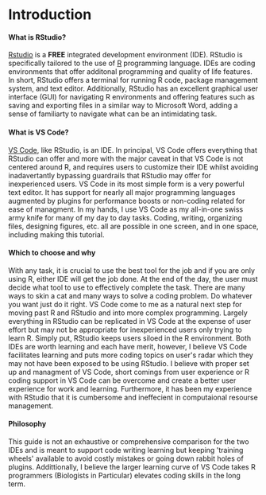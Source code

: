 # Introduction

#### What is RStudio?

[Rstudio](https://posit.co/download/rstudio-desktop/) is a **FREE** integrated development environment (IDE). RStudio is specifically tailored to the use of [R](https://cran.rstudio.com/) programming language. IDEs are coding environments that offer additonal programming and quality of life features. In short, RStudio offers a terminal for running R code, package management system, and text editor. Additionally, RStudio has an excellent graphical user interface (GUI) for navigating R environments and offering features such as saving and exporting files in a similar way to Microsoft Word, adding a sense of familiarty to navigate what can be an intimidating task.

#### What is VS Code?

[VS Code](https://code.visualstudio.com/), like RStudio, is an IDE. In principal, VS Code offers everything that RStudio can offer and more with the major caveat in that VS Code is not centered around R, and requires users to customize their IDE whilst avoiding inadavertantly bypassing guardrails that RStudio may offer for inexperienced users. VS Code in its most simple form is a very powerful text editor. It has support for nearly all major programming languages augmented by plugins for performance boosts or non-coding related for ease of managment. In my hands, I use VS Code as my all-in-one swiss army knife for many of my day to day tasks. Coding, writing, organizing files, designing figures, etc. all are possible in one screen, and in one space, including making this tutorial.


#### Which to choose and why

With any task, it is crucial to use the best tool for the job and if you are only using R, either IDE will get the job done. At the end of the day, the user must decide what tool to use to effectively complete the task. There are many ways to skin a cat and many ways to solve a coding problem. Do whatever you want just do it right. VS Code come to me as a natural next step for moving past R and RStudio and into more complex programming. Largely everything in RStudio can be replicated in VS Code at the expense of user effort but may not be appropriate for inexperienced users only trying to learn R. Simply put, RStudio keeps users siloed in the R environment. Both IDEs are worth learning and each have merit, however, I believe VS Code facilitates learning and puts more coding topics on user's radar which they may not have been exposed to be using RStudio. I believe with proper set up and managment of VS Code, short comings from user experience or R coding support in VS Code can be overcome and create a better user experience for work and learning. Furthermore, it has been my experience with RStudio that it is cumbersome and ineffecient in computaional resourse management.

#### Philosophy

This guide is not an exhaustive or comprehensive comparison for the two IDEs and is meant to support code writing learning but keeping 'training wheels' available to avoid costly mistakes or going down rabbit holes of plugins. Addittionally, I believe the larger learning curve of VS Code takes R programmers (Biologists in Particular) elevates coding skills in the long term.
